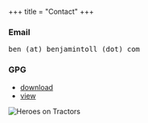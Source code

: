 +++
title = "Contact"
+++

### Email

<pre class="unstyled">
ben (at) benjamintoll (dot) com
</pre>

### GPG

- [download](/benjamintoll.com.pub)
- [view](/benjamintoll.com.pub.txt)

![Heroes on Tractors](/images/garden0.jpg)

